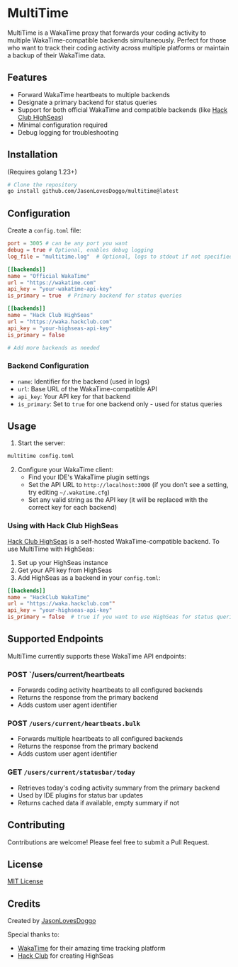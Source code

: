 # MultiTime

MultiTime is a WakaTime proxy that forwards your coding activity to multiple WakaTime-compatible backends simultaneously. Perfect for those who want to track their coding activity across multiple platforms or maintain a backup of their WakaTime data.

## Features

- Forward WakaTime heartbeats to multiple backends
- Designate a primary backend for status queries
- Support for both official WakaTime and compatible backends (like [Hack Club HighSeas](https://highseas.hackclub.com/))
- Minimal configuration required
- Debug logging for troubleshooting

## Installation
(Requires golang 1.23+)
```bash
# Clone the repository
go install github.com/JasonLovesDoggo/multitime@latest
```

## Configuration

Create a `config.toml` file:

```toml
port = 3005 # can be any port you want
debug = true # Optional, enables debug logging
log_file = "multitime.log"  # Optional, logs to stdout if not specified

[[backends]]
name = "Official WakaTime"
url = "https://wakatime.com"
api_key = "your-wakatime-api-key"
is_primary = true  # Primary backend for status queries

[[backends]]
name = "Hack Club HighSeas"
url = "https://waka.hackclub.com"
api_key = "your-highseas-api-key"
is_primary = false

# Add more backends as needed
```

### Backend Configuration

- `name`: Identifier for the backend (used in logs)
- `url`: Base URL of the WakaTime-compatible API
- `api_key`: Your API key for that backend
- `is_primary`: Set to `true` for one backend only - used for status queries

## Usage

1. Start the server:
```bash
multitime config.toml
```

2. Configure your WakaTime client:
   - Find your IDE's WakaTime plugin settings
   - Set the API URL to `http://localhost:3000` (if you don't see a setting, try editing `~/.wakatime.cfg`)
   - Set any valid string as the API key (it will be replaced with the correct key for each backend)

### Using with Hack Club HighSeas

[Hack Club HighSeas](https://github.com/hackclub/highseas) is a self-hosted WakaTime-compatible backend. To use MultiTime with HighSeas:

1. Set up your HighSeas instance
2. Get your API key from HighSeas
3. Add HighSeas as a backend in your `config.toml`:
```toml
[[backends]]
name = "HackClub WakaTime"
url = "https://waka.hackclub.com""
api_key = "your-highseas-api-key"
is_primary = false  # true if you want to use HighSeas for status queries
```

## Supported Endpoints

MultiTime currently supports these WakaTime API endpoints:

### POST `/users/current/heartbeats
- Forwards coding activity heartbeats to all configured backends
- Returns the response from the primary backend
- Adds custom user agent identifier

### POST `/users/current/heartbeats.bulk`
- Forwards multiple heartbeats to all configured backends
- Returns the response from the primary backend
- Adds custom user agent identifier

### GET `/users/current/statusbar/today`
- Retrieves today's coding activity summary from the primary backend
- Used by IDE plugins for status bar updates
- Returns cached data if available, empty summary if not

## Contributing

Contributions are welcome! Please feel free to submit a Pull Request.

## License

[MIT License](LICENSE)

## Credits

Created by [JasonLovesDoggo](https://github.com/JasonLovesDoggo)

Special thanks to:
- [WakaTime](https://wakatime.com) for their amazing time tracking platform
- [Hack Club](https://hackclub.com) for creating HighSeas
